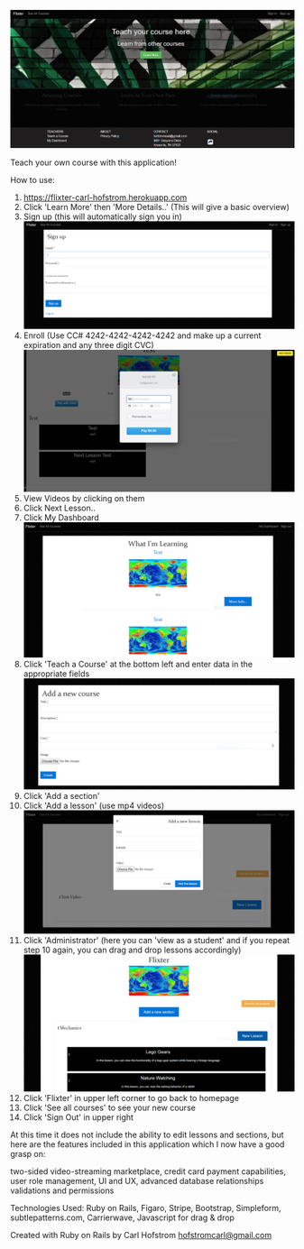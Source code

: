 ![](Images/Homepage.PNG)

Teach your own course with this application! 

How to use:
1) https://flixter-carl-hofstrom.herokuapp.com
2) Click 'Learn More' then 'More Details..'    (This will give a basic overview)
3) Sign up  (this will automatically sign you in)
![](Images/Sign%20Up.PNG)
4) Enroll (Use CC# 4242-4242-4242-4242 and make up a current expiration and any three digit CVC)
![](Images/Enroll.PNG)
5) View Videos by clicking on them
6) Click Next Lesson..
7) Click My Dashboard
![](Images/My%20Dashboard.PNG)
8) Click 'Teach a Course' at the bottom left and enter data in the appropriate fields
![](Images/Addcourse.PNG)
9) Click 'Add a section'
10) Click 'Add a lesson' (use mp4 videos)
![](Images/Lesson.PNG)
11) Click 'Administrator' (here you can 'view as a student' and if you repeat step 10 again, you can drag and drop lessons accordingly)
![](Images/Administrator.PNG)
12) Click 'Flixter' in upper left corner to go back to homepage
13) Click 'See all courses' to see your new course
14) Click 'Sign Out' in upper right


At this time it does not include the ability to edit lessons and sections, but here are the features included in this application which I now have a good grasp on:

two-sided video-streaming marketplace,
credit card payment capabilities,
user role management,
UI and UX, 
advanced database relationships
validations and permissions 

Technologies Used:
Ruby on Rails, Figaro, Stripe, Bootstrap, Simpleform, subtlepatterns.com, Carrierwave, Javascript for drag & drop

Created with Ruby on Rails by
Carl Hofstrom hofstromcarl@gmail.com
